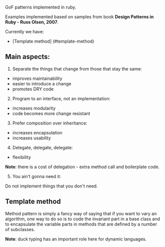 GoF patterns implemented in ruby.

Examples implemented based on samples from book **Design Patterns in Ruby - Russ Olsen, 2007**.

Currently we have:

* [Template method] (#template-method)

## Main aspects:

1. Separate the things that change from those that stay the same:
  * improves maintainability
  * easier to introduce a change
  * promotes DRY code

2. Program to an interface, not an implementation:
  * increases modularity
  * code becomes more change resistant

3. Prefer composition over inheritance:
  * increases encapsulation
  * increases usability

4. Delegate, delegate, delegate:
  * flexibility

  **Note**: there is a cost of delegation - extra method call and boilerplate code.

5. You ain't gonna need it:

  Do not implement things that you don't need.

## Template method

Method pattern is simply a fancy way of saying that if you want to vary an algorithm, one way to do so is to code the invariant part in a base class and to encapsulate the variable parts in methods that are defined by a number of subclasses.

**Note**: duck typing has an important role here for dynamic languages.
